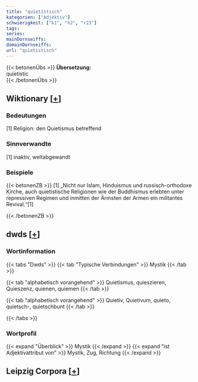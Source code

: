 ```yaml
---
title: "quietistisch"
kategorien: ["Adjektiv"]
schwierigkeit: ["k1", "h2", "r23"]
tags:
series:
mainDornseiffs:
domainDornseiffs:
url: "quietistisch"
---
```


{{< betonenÜbs >}}
**Übersetzung:**  
quietistic  
{{< /betonenÜbs >}}

## Wiktionary [[+](https://de.wiktionary.org/wiki/quietistisch)]

### Bedeutungen
[1] Religion: den Quietismus betreffend  

### Sinnverwandte
[1] inaktiv, weltabgewandt  

### Beispiele
{{< betonenZB >}}
[1] „Nicht nur Islam, Hinduismus und russisch-orthodoxe Kirche, auch quietistische Religionen wie der Buddhismus erlebten unter repressiven Regimen und inmitten der Ärmsten der Armen ein militantes Revival.“[1]  

{{< /betonenZB >}}


## dwds [[+](https://www.dwds.de/wb/quietistisch)]

### Wortinformation
{{< tabs "Dwds" >}}
{{< tab "Typische Verbindungen" >}}
Mystik
{{< /tab >}}

{{< tab "alphabetisch vorangehend" >}}
Quietismus, quieszieren, Quieszenz, quienen, quiemen
{{< /tab >}}

{{< tab "alphabetisch vorangehend" >}}
Quietiv, Quietivum, quieto, quietsch-, quietschbunt
{{< /tab >}}

{{< /tabs >}}

### Wortprofil
{{< expand "Überblick" >}} Mystik {{< /expand >}}
{{< expand "ist Adjektivattribut von" >}} Mystik, Zug, Richtung {{< /expand >}}

## Leipzig Corpora [[+](https://corpora.uni-leipzig.de/en/res?word=quietistisch&corpusId=deu_newscrawl-public_2018)]

